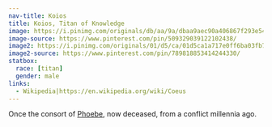 ```yaml
---
nav-title: Koios
title: Koios, Titan of Knowledge
image: https://i.pinimg.com/originals/db/aa/9a/dbaa9aec90a406867f293e546741e865.jpg
image-source: https://www.pinterest.com/pin/509329039122102438/
image2: https://i.pinimg.com/originals/01/d5/ca/01d5ca1a717e0ff6ba03fb7940ecec27.jpg
image2-source: https://www.pinterest.com/pin/789818853414244330/
statbox:
  race: [titan]
  gender: male
links:
  - Wikipedia|https://en.wikipedia.org/wiki/Coeus
---
```


Once the consort of [Phoebe](phoebe), now deceased, from a conflict millennia ago.
